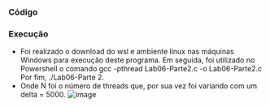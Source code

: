 ### Código

### Execução
- Foi realizado o download do wsl e ambiente linux nas máquinas Windows para execução deste programa. Em seguida, foi utilizado no Powershell o comando gcc -pthread Lab06-Parte2.c -o Lab06-Parte2.c Por fim, ./Lab06-Parte 2.
- Onde N foi o número de threads que, por sua vez foi variando com um delta = 5000.
![image](https://user-images.githubusercontent.com/80297158/191601024-63b3d319-4161-4512-a22a-83b96dcbda0c.png)

